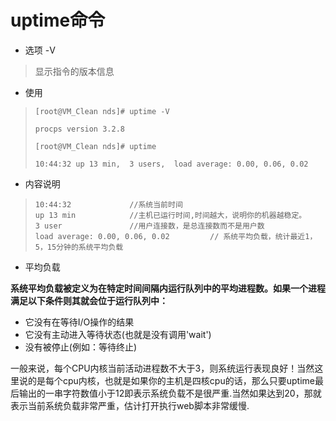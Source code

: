 # uptime命令

* 选项 -V

> 显示指令的版本信息

* 使用

> `[root@VM_Clean nds]# uptime -V`
>
> `procps version 3.2.8`
>
> `[root@VM_Clean nds]# uptime`
>
> `10:44:32 up 13 min,  3 users,  load average: 0.00, 0.06, 0.02`

* 内容说明

> ```
> 10:44:32             //系统当前时间
> up 13 min            //主机已运行时间,时间越大，说明你的机器越稳定。
> 3 user               //用户连接数，是总连接数而不是用户数
> load average: 0.00, 0.06, 0.02         // 系统平均负载，统计最近1，5，15分钟的系统平均负载
> ```

* 平均负载

**系统平均负载被定义为在特定时间间隔内运行队列中的平均进程数。如果一个进程满足以下条件则其就会位于运行队列中：**

* 它没有在等待I/O操作的结果
* 它没有主动进入等待状态\(也就是没有调用'wait'\)
* 没有被停止\(例如：等待终止\)

一般来说，每个CPU内核当前活动进程数不大于3，则系统运行表现良好！当然这里说的是每个cpu内核，也就是如果你的主机是四核cpu的话，那么只要uptime最后输出的一串字符数值小于12即表示系统负载不是很严重.当然如果达到20，那就表示当前系统负载非常严重，估计打开执行web脚本非常缓慢.

